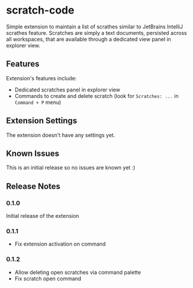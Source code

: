# scratch-code

Simple extension to maintain a list of scrathes similar to JetBrains IntelliJ scrathes feature. Scratches are simply a text documents, persisted across all workspaces, that are available through a dedicated view panel in explorer view.

## Features

Extension's features include:

- Dedicated scratches panel in explorer view
- Commands to create and delete scratch (look for `Scratches: ...` in `Command + P` menu)

## Extension Settings

The extension doesn't have any settings yet.

## Known Issues

This is an initial release so no issues are known yet :)

## Release Notes

### 0.1.0

Initial release of the extension

### 0.1.1

- Fix extension activation on command

### 0.1.2

- Allow deleting open scratches via command palette
- Fix scratch open command
